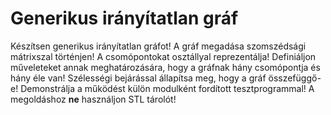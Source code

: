 # Generikus irányítatlan gráf

Készítsen generikus irányítatlan gráfot! A gráf megadása szomszédsági mátrixszal történjen! A csomópontokat osztállyal reprezentálja!  Definiáljon műveleteket annak meghatározására, hogy a gráfnak hány  csomópontja és hány éle van! Szélességi bejárással állapítsa meg, hogy a gráf összefüggő-e!
 Demonstrálja a működést külön modulként fordított tesztprogrammal! A megoldáshoz **ne** használjon STL tárolót!